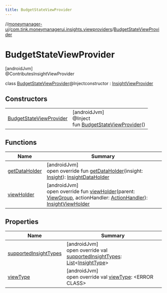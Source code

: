 ```yaml
---
title: BudgetStateViewProvider
---
```

//[moneymanager-ui](../../../index.html)/[com.tink.moneymanagerui.insights.viewproviders](../index.html)/[BudgetStateViewProvider](index.html)



# BudgetStateViewProvider



[androidJvm]\
@ContributesInsightViewProvider



class [BudgetStateViewProvider](index.html)@Injectconstructor : [InsightViewProvider](../-insight-view-provider/index.html)



## Constructors


| | |
|---|---|
| [BudgetStateViewProvider](-budget-state-view-provider.html) | [androidJvm]<br>@Inject<br>fun [BudgetStateViewProvider](-budget-state-view-provider.html)() |


## Functions


| Name | Summary |
|---|---|
| [getDataHolder](get-data-holder.html) | [androidJvm]<br>open override fun [getDataHolder](get-data-holder.html)(insight: [Insight](../../com.tink.model.insights/-insight/index.html)): [InsightDataHolder](../-insight-data-holder/index.html) |
| [viewHolder](view-holder.html) | [androidJvm]<br>open override fun [viewHolder](view-holder.html)(parent: [ViewGroup](https://developer.android.com/reference/kotlin/android/view/ViewGroup.html), actionHandler: [ActionHandler](../../com.tink.moneymanagerui.insights.actionhandling/-action-handler/index.html)): [InsightViewHolder](../-insight-view-holder/index.html) |


## Properties


| Name | Summary |
|---|---|
| [supportedInsightTypes](supported-insight-types.html) | [androidJvm]<br>open override val [supportedInsightTypes](supported-insight-types.html): [List](https://kotlinlang.org/api/latest/jvm/stdlib/kotlin.collections/-list/index.html)&lt;[InsightType](../../com.tink.model.insights/-insight-type/index.html)&gt; |
| [viewType](view-type.html) | [androidJvm]<br>open override val [viewType](view-type.html): &lt;ERROR CLASS&gt; |


